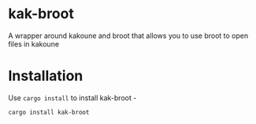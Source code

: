 # kak-broot

A wrapper around kakoune and broot that allows you to use broot to open files in kakoune

# Installation

Use `cargo install` to install kak-broot - 

```
cargo install kak-broot
```
